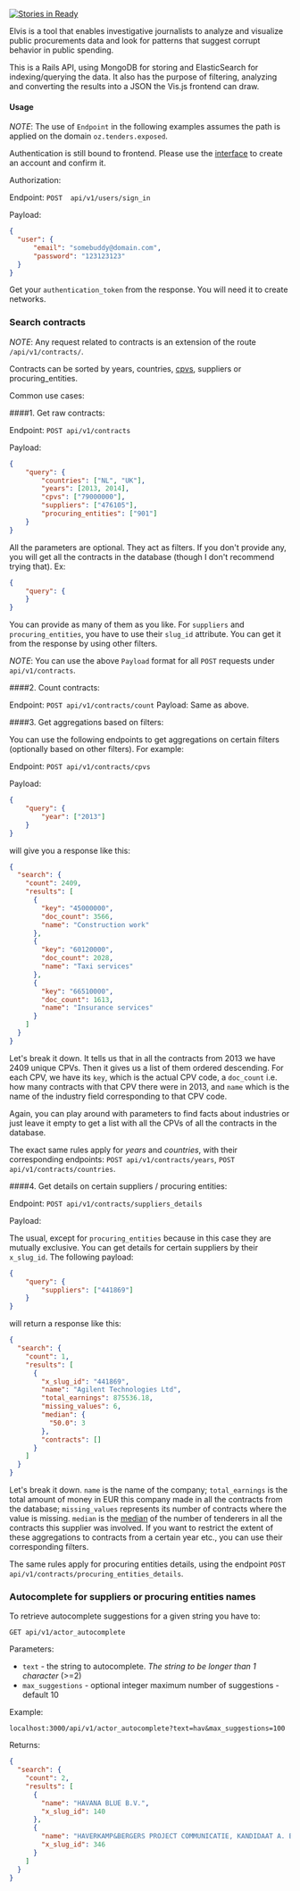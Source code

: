 [![Stories in Ready](https://badge.waffle.io/tenders-exposed/elvis-backend.png?label=ready&title=Ready)](http://waffle.io/tenders-exposed/elvis-backend)


Elvis is a tool that enables investigative journalists to analyze and visualize public
procurements data and look for patterns that suggest corrupt behavior in public spending.

This is a Rails API, using MongoDB for storing and ElasticSearch for indexing/querying the data.
It also has the purpose of filtering, analyzing and converting the results into a JSON the Vis.js 
frontend can draw.

#### Usage

*NOTE*: The use of `Endpoint` in the following examples assumes the path is applied on the domain 
`oz.tenders.exposed`.

Authentication is still bound to frontend. Please use the [interface](http://elvis.tenders.exposed) 
to create an account and confirm it.

Authorization:

Endpoint: `POST  api/v1/users/sign_in`

Payload:

```json
{
  "user": {
      "email": "somebuddy@domain.com",
      "password": "123123123"
  }
}
```

Get your `authentication_token` from the response. You will need it to create networks.

### Search contracts

*NOTE*: Any request related to contracts is an extension of the route `/api/v1/contracts/`.

Contracts can be sorted by years, countries, [cpvs](http://ec.europa.eu/growth/single-market/public-procurement/rules-implementation/common-vocabulary/index_en.html),
suppliers or procuring_entities.

Common use cases:

####1. Get raw contracts:

  Endpoint: `POST api/v1/contracts`

  Payload:

  ```json
  {
      "query": {
          "countries": ["NL", "UK"],
          "years": [2013, 2014],
          "cpvs": ["79000000"],
          "suppliers": ["476105"],
          "procuring_entities": ["901"]
      }
  }
  ```

  All the parameters are optional. They act as filters. If you don't provide any,
  you will get  all the contracts in the database (though I don't recommend trying that). Ex:

  ```json
  {
      "query": {
      }
  }
  ```

   You can provide as many of them as you like. For `suppliers` and `procuring_entities`, you have 
   to use their `slug_id` attribute. You can get it from the response by using other filters.

*NOTE*: You can use the above `Payload` format for all `POST` requests under `api/v1/contracts`.

####2. Count contracts:

  Endpoint: `POST api/v1/contracts/count`
  Payload: Same as above.

####3. Get aggregations based on filters:

  You can use the following endpoints to get aggregations on certain filters (optionally based on other filters).
  For example:

  Endpoint: `POST api/v1/contracts/cpvs`

  Payload:

  ```json
  {
      "query": {
          "year": ["2013"]
      }
  }
  ```

  will give you a response like this:

  ```json
  {
    "search": {
      "count": 2409,
      "results": [
        {
          "key": "45000000",
          "doc_count": 3566,
          "name": "Construction work"
        },
        {
          "key": "60120000",
          "doc_count": 2028,
          "name": "Taxi services"
        },
        {
          "key": "66510000",
          "doc_count": 1613,
          "name": "Insurance services"
        }
      ]
    }
}
```

  Let's break it down. It tells us that in all the contracts from 2013 we
  have 2409 unique CPVs. Then it gives us a list of them ordered descending.
  For each CPV, we have its `key`, which is the actual CPV code,
  a `doc_count` i.e. how many contracts with that CPV there were in 2013,
  and `name` which is the
  name of the industry field corresponding to that CPV code.

  Again, you can play around with parameters to find facts about industries 
  or just leave it empty to get a list with all the CPVs of all the contracts in the database.

  The exact same rules apply for _years_ and _countries_, with their corresponding endpoints:
  `POST api/v1/contracts/years`, `POST api/v1/contracts/countries`.

####4. Get details on certain suppliers / procuring entities:

  Endpoint: `POST api/v1/contracts/suppliers_details`

  Payload:

  The usual, except for `procuring_entities` because in this case they are mutually exclusive. You can
  get details for certain suppliers by their `x_slug_id`. The following payload:

  ```json
  {
      "query": {
          "suppliers": ["441869"]
      }
  }
  ```

  will return a response like this:

  ```json
  {
    "search": {
      "count": 1,
      "results": [
        {
          "x_slug_id": "441869",
          "name": "Agilent Technologies Ltd",
          "total_earnings": 875536.18,
          "missing_values": 6,
          "median": {
            "50.0": 3
          },
          "contracts": []
        }
      ]
    }
  }
  ```

  Let's break it down. `name` is the name of the company; `total_earnings` is the total
  amount of money in EUR this company made in all the contracts from the database; 
  `missing_values` represents its number of contracts where the value is missing.
  `median` is the [median](https://www.mathsisfun.com/median.html) of the number of tenderers 
  in all the contracts this supplier was involved. If you want to restrict the extent
  of these aggregations to contracts from a certain year etc., you can
  use their corresponding filters.

  The same rules apply for procuring entities details, using the endpoint 
  `POST api/v1/contracts/procuring_entities_details`.

### Autocomplete for suppliers or procuring entities names

To retrieve autocomplete suggestions for a given string you have to:

`GET api/v1/actor_autocomplete`

Parameters: 
*  `text` - the string to autocomplete. _The string to be longer than 1 character_ (>=2)
*  `max_suggestions` - optional integer maximum number of suggestions - default 10

Example: 

`localhost:3000/api/v1/actor_autocomplete?text=hav&max_suggestions=100`

Returns:

```json
{
  "search": {
    "count": 2,
    "results": [
      {
        "name": "HAVANA BLUE B.V.",
        "x_slug_id": 140
      },
      {
        "name": "HAVERKAMP&BERGERS PROJECT COMMUNICATIE, KANDIDAAT A. BERGERS",
        "x_slug_id": 346
      }
    ]
  }
}
```
